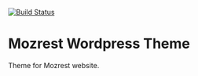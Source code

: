 [![Build Status](https://travis-ci.org/Automattic/_s.svg?branch=master)](https://travis-ci.org/Automattic/_s)

# Mozrest Wordpress Theme

Theme for Mozrest website.
